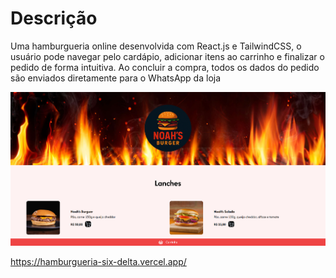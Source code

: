 # Descrição

Uma hamburgueria online desenvolvida com React.js e TailwindCSS, o usuário pode navegar pelo cardápio, adicionar itens ao carrinho e finalizar o pedido de forma intuitiva. Ao concluir a compra, todos os dados do pedido são enviados diretamente para o WhatsApp da loja

![alt text](public/hamburgueria.png)

https://hamburgueria-six-delta.vercel.app/